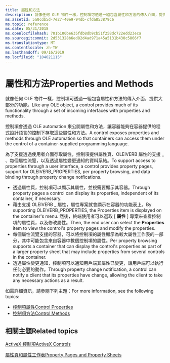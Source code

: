 ```yaml
---
title: 屬性和方法
description: 就像任何 OLE 物件一樣，控制項可透過一組包含屬性和方法的傳入介面，提供大部分的功能。
ms.assetid: 5a0cdb5d-7e27-40e9-94db-cfda853879c6
ms.topic: reference
ms.date: 05/31/2018
ms.openlocfilehash: 701b100be635fdb8db9cb51f258dc722edd23eca
ms.sourcegitcommit: 2d531328b6ed82d4ad971a45a5131b430c5866f7
ms.translationtype: MT
ms.contentlocale: zh-TW
ms.lasthandoff: 09/16/2019
ms.locfileid: "104021115"
---
```

# <a name="properties-and-methods"></a><span data-ttu-id="cf6b4-103">屬性和方法</span><span class="sxs-lookup"><span data-stu-id="cf6b4-103">Properties and Methods</span></span>

<span data-ttu-id="cf6b4-104">就像任何 OLE 物件一樣，控制項可透過一組包含屬性和方法的傳入介面，提供大部分的功能。</span><span class="sxs-lookup"><span data-stu-id="cf6b4-104">Like any OLE object, a control provides much of its functionality through a set of incoming interfaces with properties and methods.</span></span>

<span data-ttu-id="cf6b4-105">控制項會透過 OLE automation 來公開屬性和方法，讓容器能夠在容器提供的程式設計語言的控制下存取這些屬性和方法。</span><span class="sxs-lookup"><span data-stu-id="cf6b4-105">A control exposes properties and methods through OLE automation so that containers can access them under the control of a container-supplied programming language.</span></span>

<span data-ttu-id="cf6b4-106">為了支援透過使用者介面存取屬性，控制項提供屬性頁、OLEIVERB 屬性的支援 \_ 、每個屬性流覽，以及透過屬性變更通知的資料系結。</span><span class="sxs-lookup"><span data-stu-id="cf6b4-106">To support access to properties through a user interface, a control provides property pages, support for OLEIVERB\_PROPERTIES, per property browsing, and data binding through property change notfications.</span></span>

-   <span data-ttu-id="cf6b4-107">透過屬性頁，控制項可以顯示其屬性，並視需要顯示其容器。</span><span class="sxs-lookup"><span data-stu-id="cf6b4-107">Through property pages a control can display its properties, independent of its container, if necessary.</span></span>
-   <span data-ttu-id="cf6b4-108">藉由支援 OLEIVERB \_ 屬性，屬性專案就會顯示在容器的功能表上。</span><span class="sxs-lookup"><span data-stu-id="cf6b4-108">By supporting OLEIVERB\_PROPERTIES, the Properties item is displayed on the container's menu.</span></span> <span data-ttu-id="cf6b4-109">然後，終端使用者可以選取 [ **屬性** ] 專案來查看控制項的屬性頁，以及修改屬性。</span><span class="sxs-lookup"><span data-stu-id="cf6b4-109">Then, the end user can select the **Properties** item to view the control's property pages and modify the properties.</span></span>
-   <span data-ttu-id="cf6b4-110">每個屬性流覽支援的容器，可以將控制項的屬性顯示為較大屬性工作表的一部分，其中可能包含來自容器中數個控制項的屬性。</span><span class="sxs-lookup"><span data-stu-id="cf6b4-110">Per property browsing supports a container that can display the control's properties as part of a larger property sheet that may include properties from several controls in the container.</span></span>
-   <span data-ttu-id="cf6b4-111">透過屬性變更通知，控制項可以通知用戶端其屬性已變更，讓用戶端可以執行任何必要的動作。</span><span class="sxs-lookup"><span data-stu-id="cf6b4-111">Through property change notification, a control can notify a client that its properties have change, allowing the client to take any necessary actions as a result.</span></span>

<span data-ttu-id="cf6b4-112">如需詳細資訊，請參閱下列主題：</span><span class="sxs-lookup"><span data-stu-id="cf6b4-112">For more information, see the following topics:</span></span>

-   [<span data-ttu-id="cf6b4-113">控制項屬性</span><span class="sxs-lookup"><span data-stu-id="cf6b4-113">Control Properties</span></span>](control-properties.md)
-   [<span data-ttu-id="cf6b4-114">控制項方法</span><span class="sxs-lookup"><span data-stu-id="cf6b4-114">Control Methods</span></span>](control-methods.md)

## <a name="related-topics"></a><span data-ttu-id="cf6b4-115">相關主題</span><span class="sxs-lookup"><span data-stu-id="cf6b4-115">Related topics</span></span>

<dl> <dt>

[<span data-ttu-id="cf6b4-116">ActiveX 控制項</span><span class="sxs-lookup"><span data-stu-id="cf6b4-116">ActiveX Controls</span></span>](activex-controls.md)
</dt> <dt>

[<span data-ttu-id="cf6b4-117">屬性頁和屬性工作表</span><span class="sxs-lookup"><span data-stu-id="cf6b4-117">Property Pages and Property Sheets</span></span>](property-pages-and-property-sheets.md)
</dt> </dl>

 

 




